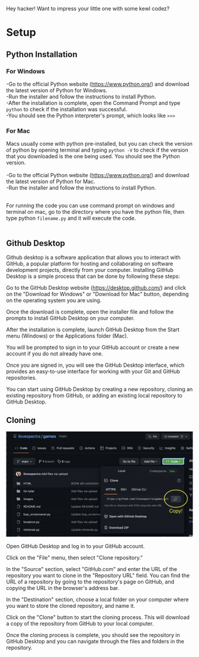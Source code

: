 Hey hacker! Want to impress your little one with some kewl codez?
<br>
# Setup
## Python Installation
### For Windows
-Go to the official Python website (https://www.python.org/) and download the latest version of Python for Windows.<br>
-Run the installer and follow the instructions to install Python.<br>
-After the installation is complete, open the Command Prompt and type ```python``` to check if the installation was successful.<br>
-You should see the Python interpreter's prompt, which looks like ```>>>```
<br>
### For Mac
Macs usually come with python pre-installed, but you can check the version of python by opening terminal and typing ```python -V``` to check if the version that you downloaded is the one being used.
You should see the Python version.<br><br>
-Go to the official Python website (https://www.python.org/) and download the latest version of Python for Mac.<br>
-Run the installer and follow the instructions to install Python.<br><br>

For running the code you can use command prompt on windows and terminal on mac, go to the directory where you have the python file, then type python ```filename.py``` and it will execute the code.<br><br>

## Github Desktop

Github desktop is a software application that allows you to interact with GitHub, a popular platform for hosting and collaborating on software development projects, directly from your computer. Installing GitHub Desktop is a simple process that can be done by following these steps:

Go to the GitHub Desktop website (https://desktop.github.com/) and click on the "Download for Windows" or "Download for Mac" button, depending on the operating system you are using.

Once the download is complete, open the installer file and follow the prompts to install GitHub Desktop on your computer.

After the installation is complete, launch GitHub Desktop from the Start menu (Windows) or the Applications folder (Mac).

You will be prompted to sign in to your GitHub account or create a new account if you do not already have one.

Once you are signed in, you will see the GitHub Desktop interface, which provides an easy-to-use interface for working with your Git and GitHub repositories.

You can start using GitHub Desktop by creating a new repository, cloning an existing repository from GitHub, or adding an existing local repository to GitHub Desktop.

## Cloning 

<img src="images/copy.png" alt="copyt" title="Copy" width="800">

Open GitHub Desktop and log in to your GitHub account.

Click on the "File" menu, then select "Clone repository."

In the "Source" section, select "GitHub.com" and enter the URL of the repository you want to clone in the "Repository URL" field. You can find the URL of a repository by going to the repository's page on GitHub, and copying the URL in the browser's address bar.

In the "Destination" section, choose a local folder on your computer where you want to store the cloned repository, and name it.

Click on the "Clone" button to start the cloning process. This will download a copy of the repository from GitHub to your local computer.

Once the cloning process is complete, you should see the repository in GitHub Desktop and you can navigate through the files and folders in the repository.
